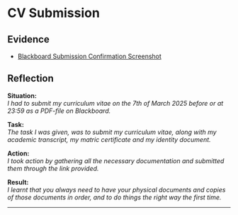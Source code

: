 # CV Submission

## Evidence

- [Blackboard Submission Confirmation Screenshot](https://github.com/AngeloSmidt/230688020_Digital_Portfolio/blob/main/CV%20Submission1.png)

## Reflection
**Situation:**  
*I had to submit my curriculum vitae on the 7th of March 2025 before or at 23:59 as a PDF-file on Blackboard.*

**Task:**  
*The task I was given, was to submit my curriculum vitae, along with my academic transcript, my matric certificate and my identity document.*

**Action:**  
*I took action by gathering all the necessary documentation and submitted them through the link provided.*

**Result:**  
*I learnt that you always need to have your physical documents and copies of those documents in order, and to do things the right way the first time.*

---